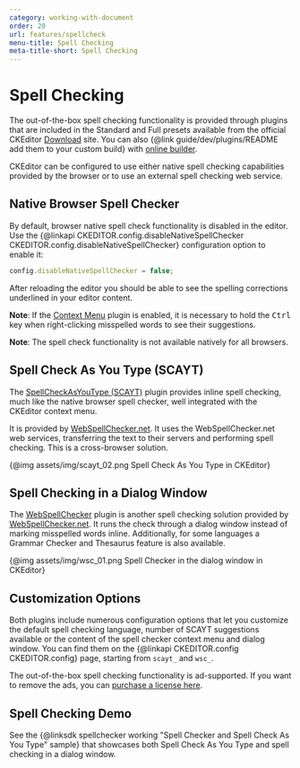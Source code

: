 ```yaml
---
category: working-with-document
order: 20
url: features/spellcheck
menu-title: Spell Checking
meta-title-short: Spell Checking
---
```

<!--
Copyright (c) 2003-2019, CKSource - Frederico Knabben. All rights reserved.
For licensing, see LICENSE.md.
-->

# Spell Checking

<info-box info="">
    The out-of-the-box spell checking functionality is provided through plugins that are included in the Standard and Full presets available from the official CKEditor <a href="https://ckeditor.com/ckeditor-4/download/">Download</a> site. You can also {@link guide/dev/plugins/README add them to your custom build} with <a href="https://ckeditor.com/cke4/builder">online builder</a>.
</info-box>

CKEditor can be configured to use either native spell checking capabilities provided by the browser or to use an external spell checking web service.

## Native Browser Spell Checker

By default, browser native spell check functionality is disabled in the editor. Use the {@linkapi CKEDITOR.config.disableNativeSpellChecker CKEDITOR.config.disableNativeSpellChecker} configuration option to enable it:

```js
config.disableNativeSpellChecker = false;
```

After reloading the editor you should be able to see the spelling corrections underlined in your editor content.

**Note**: If the [Context Menu](https://ckeditor.com/cke4/addon/contextmenu) plugin is enabled, it is necessary to hold the <kbd>Ctrl</kbd> key when right-clicking misspelled words to see their suggestions.

**Note**: The spell check functionality is not available natively for all browsers.

## Spell Check As You Type (SCAYT)

The [SpellCheckAsYouType (SCAYT)](https://ckeditor.com/cke4/addon/scayt) plugin provides inline spell checking, much like the native browser spell checker, well integrated with the CKEditor context menu.

It is provided by [WebSpellChecker.net](http://www.webspellchecker.net/). It uses the WebSpellChecker.net web services, transferring the text to their servers and performing spell checking. This is a cross-browser solution.

{@img assets/img/scayt_02.png Spell Check As You Type in CKEditor}

## Spell Checking in a Dialog Window

The [WebSpellChecker](https://ckeditor.com/cke4/addon/wsc) plugin is another spell checking solution provided by [WebSpellChecker.net](http://www.webspellchecker.net/). It runs the check through a dialog window instead of marking misspelled words inline. Additionally, for some languages a Grammar Checker and Thesaurus feature is also available.

{@img assets/img/wsc_01.png Spell Checker in the dialog window in CKEditor}

## Customization Options

Both plugins include numerous configuration options that let you customize the default spell checking
language, number of SCAYT suggestions available or the content of the spell checker context menu and dialog window.
You can find them on the {@linkapi CKEDITOR.config CKEDITOR.config} page, starting from `scayt_` and `wsc_`.

<info-box hint="">
    The out-of-the-box spell checking functionality is ad-supported. If you want to remove the ads, you can <a href="https://ckeditor.com/contact/">purchase a license here</a>.
</info-box>

## Spell Checking Demo

See the {@linksdk spellchecker working "Spell Checker and Spell Check As You Type" sample} that showcases both Spell Check As You Type and spell checking in a dialog window.
